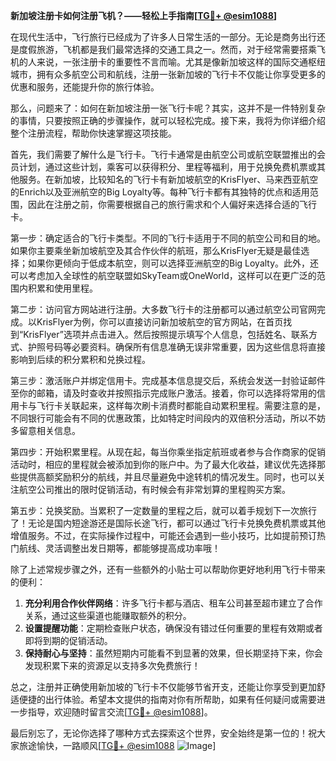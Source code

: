 **新加坡注册卡如何注册飞机？——轻松上手指南[[TG💪+ @esim1088](https://t.me/s/esim1088)]**

在现代生活中，飞行旅行已经成为了许多人日常生活的一部分。无论是商务出行还是度假旅游，飞机都是我们最常选择的交通工具之一。然而，对于经常需要搭乘飞机的人来说，一张注册卡的重要性不言而喻。尤其是像新加坡这样的国际交通枢纽城市，拥有众多航空公司和航线，注册一张新加坡的飞行卡不仅能让你享受更多的优惠和服务，还能提升你的旅行体验。

那么，问题来了：如何在新加坡注册一张飞行卡呢？其实，这并不是一件特别复杂的事情，只要按照正确的步骤操作，就可以轻松完成。接下来，我将为你详细介绍整个注册流程，帮助你快速掌握这项技能。

首先，我们需要了解什么是飞行卡。飞行卡通常是由航空公司或航空联盟推出的会员计划，通过这些计划，乘客可以获得积分、里程等福利，用于兑换免费机票或其他服务。在新加坡，比较知名的飞行卡有新加坡航空的KrisFlyer、马来西亚航空的Enrich以及亚洲航空的Big Loyalty等。每种飞行卡都有其独特的优点和适用范围，因此在注册之前，你需要根据自己的旅行需求和个人偏好来选择合适的飞行卡。

第一步：确定适合的飞行卡类型。不同的飞行卡适用于不同的航空公司和目的地。如果你主要乘坐新加坡航空及其合作伙伴的航班，那么KrisFlyer无疑是最佳选择；如果你更倾向于低成本航空，则可以选择亚洲航空的Big Loyalty。此外，还可以考虑加入全球性的航空联盟如SkyTeam或OneWorld，这样可以在更广泛的范围内积累和使用里程。

第二步：访问官方网站进行注册。大多数飞行卡的注册都可以通过航空公司官网完成。以KrisFlyer为例，你可以直接访问新加坡航空的官方网站，在首页找到“KrisFlyer”选项并点击进入。然后按照提示填写个人信息，包括姓名、联系方式、护照号码等必要资料。确保所有信息准确无误非常重要，因为这些信息将直接影响到后续的积分累积和兑换过程。

第三步：激活账户并绑定信用卡。完成基本信息提交后，系统会发送一封验证邮件至你的邮箱，请及时查收并按照指示完成账户激活。接着，你可以选择将常用的信用卡与飞行卡关联起来，这样每次刷卡消费时都能自动累积里程。需要注意的是，不同银行可能会有不同的优惠政策，比如特定时间段内的双倍积分活动，所以不妨多留意相关信息。

第四步：开始积累里程。从现在起，每当你乘坐指定航班或者参与合作商家的促销活动时，相应的里程就会被添加到你的账户中。为了最大化收益，建议优先选择那些提供高额奖励积分的航线，并且尽量避免中途转机的情况发生。同时，也可以关注航空公司推出的限时促销活动，有时候会有非常划算的里程购买方案。

第五步：兑换奖励。当累积了一定数量的里程之后，就可以着手规划下一次旅行了！无论是国内短途游还是国际长途飞行，都可以通过飞行卡兑换免费机票或其他增值服务。不过，在实际操作过程中，可能还会遇到一些小技巧，比如提前预订热门航线、灵活调整出发日期等，都能够提高成功率哦！

除了上述常规步骤之外，还有一些额外的小贴士可以帮助你更好地利用飞行卡带来的便利：

1. **充分利用合作伙伴网络**：许多飞行卡都与酒店、租车公司甚至超市建立了合作关系，通过这些渠道也能赚取额外的积分。
2. **设置提醒功能**：定期检查账户状态，确保没有错过任何重要的里程有效期或者即将到期的促销活动。
3. **保持耐心与坚持**：虽然短期内可能看不到显著的效果，但长期坚持下来，你会发现积累下来的资源足以支持多次免费旅行！

总之，注册并正确使用新加坡的飞行卡不仅能够节省开支，还能让你享受到更加舒适便捷的出行体验。希望本文提供的指南对你有所帮助，如果有任何疑问或需要进一步指导，欢迎随时留言交流[[TG💪+ @esim1088](https://t.me/s/esim1088)]。

最后别忘了，无论你选择了哪种方式去探索这个世界，安全始终是第一位的！祝大家旅途愉快，一路顺风[[TG💪+ @esim1088](https://t.me/s/esim1088) ![Image](https://i.postimg.cc/4NQfJmqS/Snipaste-2025-05-13-00-14-12.png)]